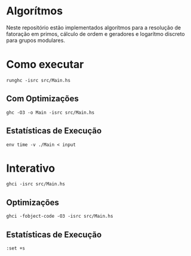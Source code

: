 # Algorítmos
Neste repositório estão implementados algorítmos para a resolução de fatoração em primos, cálculo de ordem e geradores e logarítmo discreto para grupos modulares.
# Como executar
`runghc -isrc src/Main.hs`
## Com Optimizações
`ghc -O3 -o Main -isrc src/Main.hs`
## Estatísticas de Execução
`env time -v ./Main < input`
# Interativo
`ghci -isrc src/Main.hs`
## Optimizações
`ghci -fobject-code -O3 -isrc src/Main.hs`
## Estatísticas de Execução
`:set +s`
